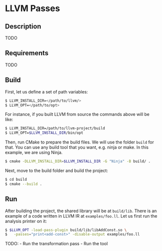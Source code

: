 # LLVM Passes

## Description
TODO

## Requirements
TODO

## Build
First, let us define a set of path variables:

```bash
$ LLVM_INSTALL_DIR=</path/to/llvm/>
$ LLVM_OPT=</path/to/opt>
```

For instance, if you built LLVM from source the commands above
will be like:

```bash
$ LLVM_INSTALL_DIR=/path/to/llvm-project/build
$ LLVM_OPT=$LLVM_INSTALL_DIR/bin/opt
```

Then, run CMake to prepare the build files. We will use the
folder `build` for that. You can use any build tool that you
want, e.g. ninja or make. In this example, we are using Ninja.

```bash
$ cmake -DLLVM_INSTALL_DIR=$LLVM_INSTALL_DIR -G "Ninja" -B build/ .
```

Next, move to the build folder and build the project:

```bash
$ cd build
$ cmake --build .
```

## Run
After building the project, the shared library will be at
`build/lib`. There is an example of a code written in LLVM IR at
`examples/foo.ll`. Let us first run the analysis printer on it:

```bash
$ $LLVM_OPT -load-pass-plugin build/lib/libAddConst.so \
$   -passes="print<add-const>" -disable-output examples/foo.ll
```

TODO:
    - Run the transformation pass
    - Run the tool
